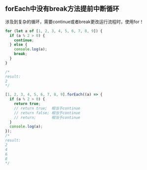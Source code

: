## forEach中没有break方法提前中断循环

涉及到复杂的循环，需要continue或者break更改运行流程时，使用for！

```js
for (let a of [1, 2, 3, 4, 5, 6, 7, 8, 9]) {
  if (a % 2 > 0) {
    continue;
  } else {
    console.log(a);
    break;
  }
}

/*
result:
2
*/
```
```js
[1, 2, 3, 4, 5, 6, 7, 8, 9].forEach((a) => {
  if (a % 2 > 0) {
    return true;
    // return true;  相当于continue
    // return false; 相当于continue
    // return;       相当于continue
  }
  console.log(a);
});
/*
result:
2
4
6
8
*/
```
